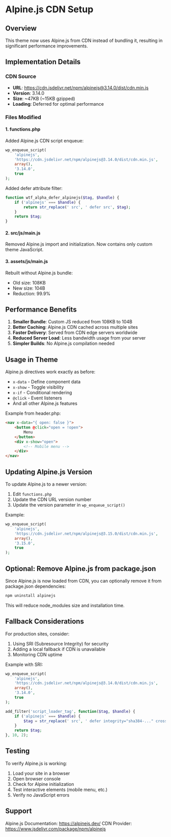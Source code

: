 # Alpine.js CDN Setup

## Overview
This theme now uses Alpine.js from CDN instead of bundling it, resulting in significant performance improvements.

## Implementation Details

### CDN Source
- **URL**: https://cdn.jsdelivr.net/npm/alpinejs@3.14.0/dist/cdn.min.js
- **Version**: 3.14.0
- **Size**: ~47KB (~15KB gzipped)
- **Loading**: Deferred for optimal performance

### Files Modified

#### 1. functions.php
Added Alpine.js CDN script enqueue:
```php
wp_enqueue_script(
    'alpinejs',
    'https://cdn.jsdelivr.net/npm/alpinejs@3.14.0/dist/cdn.min.js',
    array(),
    '3.14.0',
    true
);
```

Added defer attribute filter:
```php
function wtf_alpha_defer_alpinejs($tag, $handle) {
    if ('alpinejs' === $handle) {
        return str_replace(' src', ' defer src', $tag);
    }
    return $tag;
}
```

#### 2. src/js/main.js
Removed Alpine.js import and initialization. Now contains only custom theme JavaScript.

#### 3. assets/js/main.js
Rebuilt without Alpine.js bundle:
- Old size: 108KB
- New size: 104B
- Reduction: 99.9%

## Performance Benefits

1. **Smaller Bundle**: Custom JS reduced from 108KB to 104B
2. **Better Caching**: Alpine.js CDN cached across multiple sites
3. **Faster Delivery**: Served from CDN edge servers worldwide
4. **Reduced Server Load**: Less bandwidth usage from your server
5. **Simpler Builds**: No Alpine.js compilation needed

## Usage in Theme

Alpine.js directives work exactly as before:
- `x-data` - Define component data
- `x-show` - Toggle visibility
- `x-if` - Conditional rendering
- `@click` - Event listeners
- And all other Alpine.js features

Example from header.php:
```html
<nav x-data="{ open: false }">
    <button @click="open = !open">
        Menu
    </button>
    <div x-show="open">
        <!-- Mobile menu -->
    </div>
</nav>
```

## Updating Alpine.js Version

To update Alpine.js to a newer version:
1. Edit `functions.php`
2. Update the CDN URL version number
3. Update the version parameter in `wp_enqueue_script()`

Example:
```php
wp_enqueue_script(
    'alpinejs',
    'https://cdn.jsdelivr.net/npm/alpinejs@3.15.0/dist/cdn.min.js',
    array(),
    '3.15.0',
    true
);
```

## Optional: Remove Alpine.js from package.json

Since Alpine.js is now loaded from CDN, you can optionally remove it from package.json dependencies:

```bash
npm uninstall alpinejs
```

This will reduce node_modules size and installation time.

## Fallback Considerations

For production sites, consider:
1. Using SRI (Subresource Integrity) for security
2. Adding a local fallback if CDN is unavailable
3. Monitoring CDN uptime

Example with SRI:
```php
wp_enqueue_script(
    'alpinejs',
    'https://cdn.jsdelivr.net/npm/alpinejs@3.14.0/dist/cdn.min.js',
    array(),
    '3.14.0',
    true
);

add_filter('script_loader_tag', function($tag, $handle) {
    if ('alpinejs' === $handle) {
        $tag = str_replace(' src', ' defer integrity="sha384-..." crossorigin="anonymous" src', $tag);
    }
    return $tag;
}, 10, 2);
```

## Testing

To verify Alpine.js is working:
1. Load your site in a browser
2. Open browser console
3. Check for Alpine initialization
4. Test interactive elements (mobile menu, etc.)
5. Verify no JavaScript errors

## Support

Alpine.js Documentation: https://alpinejs.dev/
CDN Provider: https://www.jsdelivr.com/package/npm/alpinejs
